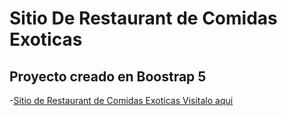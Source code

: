 # Sitio De Restaurant de Comidas Exoticas


## Proyecto creado en Boostrap 5

-[Sitio de Restaurant de Comidas Exoticas Visitalo aqui](https://rigzert.github.io/comidasexoticas)